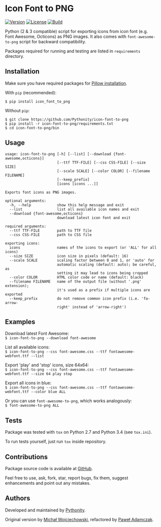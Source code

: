 # Icon Font to PNG
[![Version](https://img.shields.io/pypi/v/icon_font_to_png.svg)](https://pypi.python.org/pypi/icon_font_to_png)
[![License](https://img.shields.io/github/license/Pythonity/icon-font-to-png.svg)](https://github.com/Pythonity/icon-font-to-png/blob/master/LICENSE)
[![Build](https://img.shields.io/travis/Pythonity/icon-font-to-png.svg)](https://travis-ci.org/Pythonity/icon-font-to-png)

Python (2 & 3 compatible) script for exporting icons from icon font
(e.g. Font Awesome, Octicons) as PNG images. It also comes with
`font-awesome-to-png` script for backward compatibility.

Packages required for running  and testing are listed in `requirements` directory.

## Installation
Make sure you have required packages for [Pillow installation](https://pillow.readthedocs.org/en/3.0.x/installation.html).

With `pip` (recommended):
```
$ pip install icon_font_to_png
```

Without `pip`:
```
$ git clone https://github.com/Pythonity/icon-font-to-png
$ pip install -r icon-font-to-png/requirements.txt
$ cd icon-font-to-png/bin
```

## Usage
```
usage: icon-font-to-png [-h] [--list] [--download {font-awesome,octicons}]
                        [--ttf TTF-FILE] [--css CSS-FILE] [--size SIZE]
                        [--scale SCALE] [--color COLOR] [--filename FILENAME]
                        [--keep_prefix]
                        [icons [icons ...]]

Exports font icons as PNG images.

optional arguments:
  -h, --help            show this help message and exit
  --list                list all available icon names and exit
  --download {font-awesome,octicons}
                        download latest icon font and exit

required arguments:
  --ttf TTF-FILE        path to TTF file
  --css CSS-FILE        path to CSS file

exporting icons:
  icons                 names of the icons to export (or 'ALL' for all icons)
  --size SIZE           icon size in pixels (default: 16)
  --scale SCALE         scaling factor between 0 and 1, or 'auto' for
                        automatic scaling (default: auto); be careful, as
                        setting it may lead to icons being cropped
  --color COLOR         HTML color code or name (default: black)
  --filename FILENAME   name of the output file (without '.png' extension);
                        it's used as a prefix if multiple icons are exported
  --keep_prefix         do not remove common icon prefix (i.e. 'fa-arrow-
                        right' instead of 'arrow-right')

```

## Examples
Download latest Font Awesome:  
`$ icon-font-to-png --download font-awesome`

List all available icons:  
`$ icon-font-to-png --css font-awesome.css --ttf fontawesome-webfont.ttf --list`

Export 'play' and 'stop' icons, size 64x64:  
`$ icon-font-to-png --css font-awesome.css --ttf fontawesome-webfont.ttf --size 64 play stop`

Export all icons in blue:  
`$ icon-font-to-png --css font-awesome.css --ttf fontawesome-webfont.ttf --color blue ALL`

Or you can use `font-awesome-to-png`, which works analogously:  
`$ font-awesome-to-png ALL`

## Tests
Package was tested with `tox` on Python 2.7 and Python 3.4 (see `tox.ini`).

To run tests yourself, just run `tox` inside repository.

## Contributions
Package source code is available at [GitHub](https://github.com/Pythonity/icon-font-to-png).

Feel free to use, ask, fork, star, report bugs, fix them, suggest enhancements
and point out any mistakes.

## Authors
Developed and maintained by [Pythonity](http://pythonity.com/).

Original version by [Michał Wojciechowski](https://github.com/odyniec), 
refactored by [Paweł Adamczak](https://github.com/pawelad).

